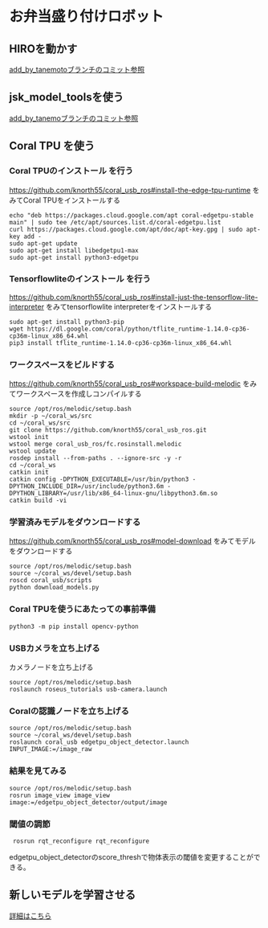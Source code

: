 # お弁当盛り付けロボット
## HIROを動かす

[add_by_tanemotoブランチのコミット参照](https://github.com/MiyabiTane/rtmros_tutorials/tree/add_by_tanemoto)

## jsk_model_toolsを使う

[add_by_tanemoブランチのコミット参照](https://github.com/MiyabiTane/jsk_model_tools/tree/add_by_tanemoto)

## Coral TPU を使う
### Coral TPUのインストール を行う

https://github.com/knorth55/coral_usb_ros#install-the-edge-tpu-runtime をみてCoral TPUをインストールする

```
echo "deb https://packages.cloud.google.com/apt coral-edgetpu-stable main" | sudo tee /etc/apt/sources.list.d/coral-edgetpu.list
curl https://packages.cloud.google.com/apt/doc/apt-key.gpg | sudo apt-key add -
sudo apt-get update
sudo apt-get install libedgetpu1-max
sudo apt-get install python3-edgetpu
```

### Tensorflowliteのインストール を行う

https://github.com/knorth55/coral_usb_ros#install-just-the-tensorflow-lite-interpreter をみてtensorflowlite interpreterをインストールする
```
sudo apt-get install python3-pip
wget https://dl.google.com/coral/python/tflite_runtime-1.14.0-cp36-cp36m-linux_x86_64.whl
pip3 install tflite_runtime-1.14.0-cp36-cp36m-linux_x86_64.whl
```

### ワークスペースをビルドする

https://github.com/knorth55/coral_usb_ros#workspace-build-melodic
をみてワークスペースを作成しコンパイルする

```
source /opt/ros/melodic/setup.bash
mkdir -p ~/coral_ws/src
cd ~/coral_ws/src
git clone https://github.com/knorth55/coral_usb_ros.git
wstool init
wstool merge coral_usb_ros/fc.rosinstall.melodic
wstool update
rosdep install --from-paths . --ignore-src -y -r
cd ~/coral_ws
catkin init
catkin config -DPYTHON_EXECUTABLE=/usr/bin/python3 -DPYTHON_INCLUDE_DIR=/usr/include/python3.6m -DPYTHON_LIBRARY=/usr/lib/x86_64-linux-gnu/libpython3.6m.so
catkin build -vi
````````````````

### 学習済みモデルをダウンロードする

https://github.com/knorth55/coral_usb_ros#model-download をみてモデルをダウンロードする

```
source /opt/ros/melodic/setup.bash
source ~/coral_ws/devel/setup.bash
roscd coral_usb/scripts
python download_models.py
`````

### Coral TPUを使うにあたっての事前準備

```
python3 -m pip install opencv-python
```

### USBカメラを立ち上げる

カメラノードを立ち上げる

```
source /opt/ros/melodic/setup.bash
roslaunch roseus_tutorials usb-camera.launch 
```

### Coralの認識ノードを立ち上げる

```
source /opt/ros/melodic/setup.bash
source ~/coral_ws/devel/setup.bash
roslaunch coral_usb edgetpu_object_detector.launch INPUT_IMAGE:=/image_raw

```

### 結果を見てみる

```
source /opt/ros/melodic/setup.bash
rosrun image_view image_view image:=/edgetpu_object_detector/output/image
```

### 閾値の調節

```
 rosrun rqt_reconfigure rqt_reconfigure
```

edgetpu_object_detectorのscore_threshで物体表示の閾値を変更することができる。


## 新しいモデルを学習させる

[詳細はこちら](https://github.com/MiyabiTane/HIRO_LunchBox/tree/master/labelme)
